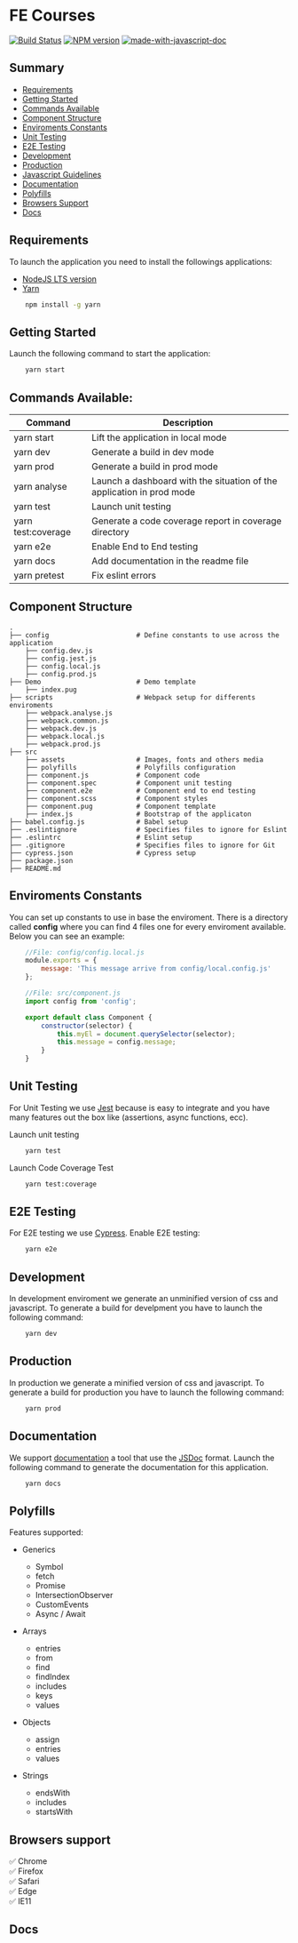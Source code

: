 # FE Courses
[![Build Status](https://travis-ci.com/grandemayta/fe-courses.svg?token=4PzH6pSaVFrSFyxQY8Zz&branch=develop)](https://travis-ci.com/grandemayta/fe-courses)
[![NPM version](https://d25lcipzij17d.cloudfront.net/badge.svg?id=gh&type=6&v=1.0.0)](http://badge.fury.io/js/badge-list)
[![made-with-javascript-doc](https://img.shields.io/badge/Made%20with-Javascript-1f425f.svg)](https://www.sphinx-doc.org/)

## Summary
- [Requirements](#requirements)
- [Getting Started](#getting-started)
- [Commands Available](#commands-available)
- [Component Structure](#component-structure)
- [Enviroments Constants](#enviroments-constants)
- [Unit Testing](#unit-testing)
- [E2E Testing](#e2e-testing)
- [Development](#development)
- [Production](#production)
- [Javascript Guidelines](#javascript-guidelines)
- [Documentation](#documentation)
- [Polyfills](#polyfills)
- [Browsers Support](#browsers-support)
- [Docs](#docs)


## Requirements
To launch the application you need to install the followings applications:

- [NodeJS LTS version](https://nodejs.org/en/)
- [Yarn](https://yarnpkg.com/lang/en/)

```sh
    npm install -g yarn
```

## Getting Started
Launch the following command to start the application:

```sh
    yarn start
```

## Commands Available:

| Command | Description |
| ------ | ------ |
| yarn start | Lift the application in local mode |
| yarn dev | Generate a build in dev mode |
| yarn prod | Generate a build in prod mode |
| yarn analyse | Launch a dashboard with the situation of the application in prod mode |
| yarn test | Launch unit testing |
| yarn test:coverage | Generate a code coverage report in coverage directory |
| yarn e2e | Enable End to End testing |
| yarn docs | Add documentation in the readme file |
| yarn pretest | Fix eslint errors |

## Component Structure

    .
    ├── config                      # Define constants to use across the application
        ├── config.dev.js
        ├── config.jest.js
        ├── config.local.js
        ├── config.prod.js
    ├── Demo                        # Demo template
        ├── index.pug
    ├── scripts                     # Webpack setup for differents enviroments
        ├── webpack.analyse.js
        ├── webpack.common.js
        ├── webpack.dev.js
        ├── webpack.local.js
        ├── webpack.prod.js
    ├── src
        ├── assets                  # Images, fonts and others media
        ├── polyfills               # Polyfills configuration
        ├── component.js            # Component code
        ├── component.spec          # Component unit testing
        ├── component.e2e           # Component end to end testing
        ├── component.scss          # Component styles
        ├── component.pug           # Component template
        ├── index.js                # Bootstrap of the applicaton
    ├── babel.config.js             # Babel setup
    ├── .eslintignore               # Specifies files to ignore for Eslint
    ├── .eslintrc                   # Eslint setup
    ├── .gitignore                  # Specifies files to ignore for Git
    ├── cypress.json                # Cypress setup
    ├── package.json
    ├── README.md

## Enviroments Constants
You can set up constants to use in base the enviroment. There is a directory called **config** where you can find 4 files one for every enviroment available. Below you can see an example:

```javascript
    //File: config/config.local.js
    module.exports = {
        message: 'This message arrive from config/local.config.js'
    };

    //File: src/component.js
    import config from 'config';

    export default class Component {
        constructor(selector) {
            this.myEl = document.querySelector(selector);
            this.message = config.message;
        }
    }

```

## Unit Testing
For Unit Testing we use [Jest](https://facebook.github.io/jest/) because is easy to integrate and you have many features out the box like (assertions, async functions, ecc).

Launch unit testing
```sh
    yarn test
```

Launch Code Coverage Test
```sh
    yarn test:coverage
```

## E2E Testing
For E2E testing we use [Cypress](https://docs.cypress.io/guides/overview/why-cypress.html#In-a-Nutshell). Enable E2E testing:

```sh
    yarn e2e
```

## Development
In development enviroment we generate an unminified version of css and javascript.
To generate a build for develpment you have to launch the following command:

```sh
    yarn dev
```

## Production
In production we generate a minified version of css and javascript.
To generate a build for production you have to launch the following command:

```sh
    yarn prod
```

## Documentation
We support [documentation](http://documentation.js.org/) a tool that use the [JSDoc](http://usejsdoc.org/) format. Launch the following command to generate the documentation for this application.

```sh
    yarn docs
```

## Polyfills
Features supported:

- Generics
    - Symbol
    - fetch
    - Promise
    - IntersectionObserver
    - CustomEvents
    - Async / Await

- Arrays
    - entries
    - from
    - find
    - findIndex
    - includes
    - keys
    - values

- Objects
    - assign
    - entries
    - values

- Strings
    - endsWith
    - includes
    - startsWith

## Browsers support

:white_check_mark: Chrome
<br/>
:white_check_mark: Firefox
<br/>
:white_check_mark: Safari
<br/>
:white_check_mark: Edge
<br/>
:white_check_mark: IE11

## Docs